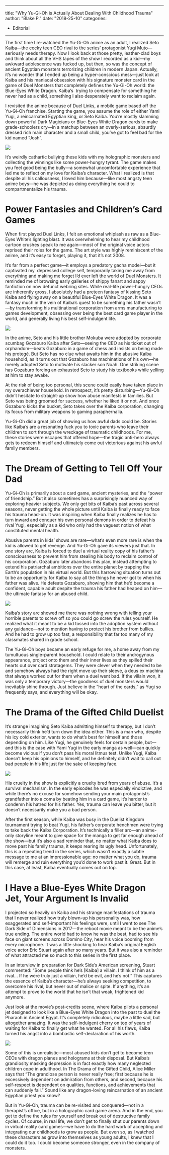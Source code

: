 
---
title: "Why Yu-Gi-Oh is Actually About Dealing With Childhood Trauma"
author: "Blake P."
date: "2018-25-10"
categories:
- Editorial
---

The first time I re-watched the Yu-Gi-Oh anime as an adult, I realized Seto Kaiba—the cocky teen CEO rival to the series’ protagonist Yugi Muto—seriously needs therapy. Now I look back at those pretty, leather-clad boys and think about all the VHS tapes of the show I recorded as a kid—my awkward adolescence was fucked up, but then, so was the concept of ancient Egyptian monsters terrorizing children in modern Japan. Actually, it’s no wonder that I ended up being a hyper-conscious mess—just look at Kaiba and his maniacal obsession with his signature monster card in the game of Duel Monsters that completely defines the Yu-Gi-Oh world: the Blue-Eyes White Dragon. Kaiba’s  trying to compensate for something he never had as a child, something I also desperately want to reclaim again.

I revisited the anime because of Duel Links, a mobile game based off the Yu-Gi-Oh franchise. Starting the game, you assume the role of either Yami Yugi, a reincarnated Egyptian king, or Seto Kaiba. You’re mostly slamming down powerful Dark Magicians or Blue-Eyes White Dragon cards to make grade-schoolers cry—in a matchup between an overly-serious, absurdly dressed rich main character and a small child, you’ve got to feel bad for the kid named “Josh”.

![](https://i1.wp.com/vrvblog.co/wp-content/uploads/2018/10/Screen-Shot-2018-10-24-at-4.02.07-PM-e1540411929458-1024x562.png?resize=1024%2C562&#038;ssl=1)

It’s weirdly cathartic bullying these kids with my holographic monsters and collecting the winnings like some power-hungry tyrant. The game makes you feel good being the bully—a somewhat uncomfortable experience that led me to reflect on my love for Kaiba’s character. What I realized is that despite all his callousness, I loved him because—like most angsty teen anime boys—he was depicted as doing everything he could to compartmentalize his trauma. 

# Power Fantasies and Children’s Card Games

When first played Duel Links, I felt an emotional whiplash as raw as a Blue-Eyes White’s lighting blast. It was overwhelming to hear my childhood cartoon crushes speak to me again—most of the original voice actors reprised their roles for the game. The art style was highly reminiscent of the anime, and it&#8217;s easy to forget, playing it, that it&#8217;s not 2008. 

It’s far from a perfect game—it employs a predatory gacha model—but it captivated my  depressed college self, temporarily taking me away from everything and making me forget I’d ever left the world of Duel Monsters. It reminded me of browsing early galleries of shippy fanart and sappy fanfiction on now defunct webring sites. While real-life power-hungry CEOs are inherently gross, I absolutely had a preteen fantasy of kissing Seto Kaiba and flying away on a beautiful Blue-Eyes White Dragon. It was a fantasy much in the vein of Kaiba’s quest to be something his father wasn’t—by transforming his multinational corporation from arms manufacturing to games development, obsessing over being the best card game player in the world, and generally living his best self-indulgent life.

![](https://i0.wp.com/vrvblog.co/wp-content/uploads/2018/10/Kaiba1.jpg?resize=634%2C476&#038;ssl=1)

In the anime, Seto and his little brother Mokuba were adopted by corporate scumbag Gozaburo Kaiba after Seto—seeing the CEO as his ticket out of orphandom—beats Gozaburo in a game of chess and insists on being made his protegé. But Seto has no clue what awaits him in the abusive Kaiba household, as it turns out that Gozaburo has machinations of his own—he merely adopted Seto to motivate his slacker son Noah. One striking scene has Gozaburo forcing an exhausted Seto to study his textbooks while yelling at him to stay awake. 

At the risk of being too personal, this scene could easily have taken place in my overachiever household. In retrospect, it’s pretty disturbing—Yu-Gi-Oh didn’t hesitate to straight-up show how abuse manifests in families. But Seto was being groomed for success, whether he liked it or not. And once Gozaburo kicks the bucket, Seto takes over the Kaiba corporation, changing its focus from military weapons to gaming paraphernalia. 

Yu-Gi-Oh did a great job of showing us how awful dads could be. Stories like Kaiba’s are a resonating fuck you to toxic parents who leave their children to sort through the wreckage of traumatic childhoods. For me, these stories were escapes that offered hope—the tragic anti-hero always gets to redeem himself and ultimately come out victorious against his awful family members.

# The Dream of Getting to Tell Off Your Dad

Yu-Gi-Oh is primarily about a card game, ancient mysteries, and the “power of friendship.” But it also sometimes has a surprisingly nuanced way of exploring heavier subjects. We only get bits of Kaiba’s past across several seasons, never getting the whole picture until Kaiba is finally ready to face his trauma head-on. It was inspiring when Kaiba finally realizes he has to turn inward and conquer his own personal demons in order to defeat his rival Yugi, especially as a kid who only had the vaguest notion of what constituted mental health.

Abusive parents in kids’ shows are rare—what’s even more rare is when the kid is allowed to get revenge. And Yu-Gi-Oh gave its viewers just that. In one story arc, Kaiba is forced to duel a virtual reality copy of his father’s consciousness to prevent him from stealing his body to reclaim control of his corporation. Gozaburo later abandons this plan, instead attempting to extend his patriarchal ambitions over the entire planet by trapping the Earth’s population in his virtual world. But this harrowing situation turns out to be an opportunity for Kaiba to say all the things he never got to when his father was alive. He defeats Gozaburo, showing him that he’d become a confident, capable adult despite the trauma his father had heaped on him—the ultimate fantasy for an abused child.

![](https://i0.wp.com/vrvblog.co/wp-content/uploads/2018/10/Screen-Shot-2018-10-24-at-3.37.21-PM-e1540411596530-1024x615.png?resize=1024%2C615&#038;ssl=1)

Kaiba’s story arc showed me there was nothing wrong with telling your horrible parents to screw off so you could go screw the rules yourself. He realized what it meant to be a kid tossed into the adoption system without any guidance—not to mention having to protect his brother from bullies. And he had to grow up too fast, a responsibility that far too many of my classmates shared in grade school.

The Yu-Gi-Oh boys became an early refuge for me, a home away from my tumultuous single-parent household. I could relate to their androgynous appearance, project onto them and their inner lives as they spilled their hearts out over card stratagems. They were clever when they needed to be and somehow always had the right move up their sleeve, a deus ex machina that always worked out for them when a duel went bad. If the villain won, it was only a temporary victory—the goodness of duel monsters would inevitably shine through. Just believe in the “heart of the cards,” as Yugi so frequently says, and everything will be okay.

# The Drama of the Gifted Child Duelist

It’s strange imagining Seto Kaiba admitting himself to therapy, but I don’t necessarily think he’d turn down the idea either. This is a man who, despite his icy cold exterior, wants to do what’s best for himself and those depending on him. Like Yugi, he genuinely feels for certain people, but—and this is the case with Yami Yugi in the early manga as well—can quickly become vicious if you don’t pass his moral litmus test. Unlike Yugi, Kaiba doesn’t keep his opinions to himself, and he definitely didn’t wait to call out bad people in his life just for the sake of keeping face.

![](https://i2.wp.com/vrvblog.co/wp-content/uploads/2018/10/Screen-Shot-2018-10-24-at-4.04.12-PM-1024x765.png?resize=1024%2C765&#038;ssl=1)

His cruelty in the show is explicitly a cruelty bred from years of abuse. It’s a survival mechanism. In the early episodes he was especially vindictive, and while there’s no excuse for somehow sending your main protagonist’s grandfather into a coma by beating him in a card game, it’s harder to condemn his hatred for his father. Yes, trauma can leave you bitter, but it doesn’t necessarily make you a bad person.

After the first season, while Kaiba was busy in the Duelist Kingdom tournament trying to beat Yugi, his father’s corporate henchmen were trying to take back the Kaiba Corporation. It’s technically a filler arc—an anime-only storyline meant to give space for the manga to get far enough ahead of the show—but it’s also a sad reminder that, no matter what Kaiba does to move past his family trauma, it keeps rearing its ugly head. Unfortunately, this is a repeating trend in the series, which wasn’t exactly a subtle message to me at an impressionable age: no matter what you do, trauma will remerge and ruin everything you’d done to work past it. Great. But in this case, at least, Kaiba eventually comes out on top.

# I Have a Blue-Eyes White Dragon Jet, Your Argument Is Invalid

I projected so heavily on Kaiba and his strange manifestations of trauma that I never realized how truly blown-up his personality was, how exaggerated and self-important his feelings were, until I went to see The Dark Side of Dimensions in 2017—the reboot movie meant to be the anime’s true ending. The entire world had to know he was the best, had to see his face on giant screens across Domino City, hear his voice booming from every microphone. It was a little shocking to hear Kaiba’s original English voice actor Eric Stuart again after so many years. But it was also a reminder of what attracted me so much to this series in the first place.

In an interview in preparation for Dark Side’s American screening, Stuart commented: “Some people think he’s [Kaiba] a villain. I think of him as a rival… If he were truly just a villain, he’d be evil, and he’s not.” This captures the essence of Kaiba’s character—he’s always seeking competition, to overcome his rival, but never out of malice or spite. If anything, it’s an attempt to prove to the world that he isn’t that weak, frightened kid anymore. 

Just look at the movie’s post-credits scene, where Kaiba pilots a personal jet designed to look like a Blue-Eyes White Dragon into the past to duel the Pharaoh in Ancient Egypt. It’s completely ridiculous, maybe a little sad, but altogether amazing. It was the self-indulgent cherry on top of years of waiting for Kaiba to finally get what he wanted. For all his flaws, Kaiba turned his angst into a bombastic self-declaration of his worth.

![](https://i0.wp.com/vrvblog.co/wp-content/uploads/2018/10/Screen-Shot-2018-10-22-at-11.06.47-PM-1.png?resize=920%2C685&#038;ssl=1)

Some of this is unrealistic—most abused kids don’t get to become teen CEOs with dragon planes and holograms at their disposal. But Kaiba’s grandiosity masking depression is in fact exactly how many neglected children cope in adulthood. In The Drama of the Gifted Child, Alice Miller says that “The grandiose person is never really free; first because he is excessively dependent on admiration from others, and second, because his self-respect is dependent on qualities, functions, and achievements that can suddenly fail.” Sound like any dragon-loving reincarnation of an ancient Egyptian priest you know?

But in Yu-Gi-Oh, trauma can be re-visited and conquered—not in a therapist&#8217;s office, but in a holographic card game arena. And in the end, you get to define the rules for yourself and break out of destructive family cycles. Of course, in real life, we don’t get to finally shut our parents down in virtual reality card games—we have to do the hard work of accepting and integrating our childhoods to grow as people. But even so, as I watched these characters as grow into themselves as young adults, I knew that I could do it too. I could become someone stronger, even in the company of monsters.
